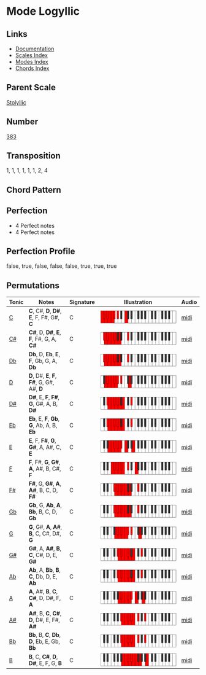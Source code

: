# Mode Logyllic

## Links

- [Documentation](README.md)
- [Scales Index](Scales.md)
- [Modes Index](Modes.md)
- [Chords Index](Chords.md)

## Parent Scale

[Stolyllic](ScaleStolyllic.md)

## Number

[383](https://ianring.com/musictheory/scales/383)

## Transposition

1, 1, 1, 1, 1, 1, 2, 4

## Chord Pattern



## Perfection

- 4 Perfect notes
- 4 Perfect notes

## Perfection Profile

false, true, false, false, false, true, true, true

## Permutations

| Tonic | Notes | Signature | Illustration | Audio |
|-------|-------|-----------|--------------|-------|
| [C](ModeCNaturalLogyllic.md) | **C**, C#, **D**, **D#**, **E**, F, F#, G#, **C** | C | ![CNaturalLogyllic](ModeCNaturalLogyllic.png) | [midi](https://github.com/edipermadi/music/blob/main/docs/ModeCNaturalLogyllic.mid?raw=true) |
| [C#](ModeCSharpLogyllic.md) | **C#**, D, **D#**, **E**, **F**, F#, G, A, **C#** | C | ![CSharpLogyllic](ModeCSharpLogyllic.png) | [midi](https://github.com/edipermadi/music/blob/main/docs/ModeCSharpLogyllic.mid?raw=true) |
| [Db](ModeDFlatLogyllic.md) | **Db**, D, **Eb**, **E**, **F**, Gb, G, A, **Db** | C | ![DFlatLogyllic](ModeDFlatLogyllic.png) | [midi](https://github.com/edipermadi/music/blob/main/docs/ModeDFlatLogyllic.mid?raw=true) |
| [D](ModeDNaturalLogyllic.md) | **D**, D#, **E**, **F**, **F#**, G, G#, A#, **D** | C | ![DNaturalLogyllic](ModeDNaturalLogyllic.png) | [midi](https://github.com/edipermadi/music/blob/main/docs/ModeDNaturalLogyllic.mid?raw=true) |
| [D#](ModeDSharpLogyllic.md) | **D#**, E, **F**, **F#**, **G**, G#, A, B, **D#** | C | ![DSharpLogyllic](ModeDSharpLogyllic.png) | [midi](https://github.com/edipermadi/music/blob/main/docs/ModeDSharpLogyllic.mid?raw=true) |
| [Eb](ModeEFlatLogyllic.md) | **Eb**, E, **F**, **Gb**, **G**, Ab, A, B, **Eb** | C | ![EFlatLogyllic](ModeEFlatLogyllic.png) | [midi](https://github.com/edipermadi/music/blob/main/docs/ModeEFlatLogyllic.mid?raw=true) |
| [E](ModeENaturalLogyllic.md) | **E**, F, **F#**, **G**, **G#**, A, A#, C, **E** | C | ![ENaturalLogyllic](ModeENaturalLogyllic.png) | [midi](https://github.com/edipermadi/music/blob/main/docs/ModeENaturalLogyllic.mid?raw=true) |
| [F](ModeFNaturalLogyllic.md) | **F**, F#, **G**, **G#**, **A**, A#, B, C#, **F** | C | ![FNaturalLogyllic](ModeFNaturalLogyllic.png) | [midi](https://github.com/edipermadi/music/blob/main/docs/ModeFNaturalLogyllic.mid?raw=true) |
| [F#](ModeFSharpLogyllic.md) | **F#**, G, **G#**, **A**, **A#**, B, C, D, **F#** | C | ![FSharpLogyllic](ModeFSharpLogyllic.png) | [midi](https://github.com/edipermadi/music/blob/main/docs/ModeFSharpLogyllic.mid?raw=true) |
| [Gb](ModeGFlatLogyllic.md) | **Gb**, G, **Ab**, **A**, **Bb**, B, C, D, **Gb** | C | ![GFlatLogyllic](ModeGFlatLogyllic.png) | [midi](https://github.com/edipermadi/music/blob/main/docs/ModeGFlatLogyllic.mid?raw=true) |
| [G](ModeGNaturalLogyllic.md) | **G**, G#, **A**, **A#**, **B**, C, C#, D#, **G** | C | ![GNaturalLogyllic](ModeGNaturalLogyllic.png) | [midi](https://github.com/edipermadi/music/blob/main/docs/ModeGNaturalLogyllic.mid?raw=true) |
| [G#](ModeGSharpLogyllic.md) | **G#**, A, **A#**, **B**, **C**, C#, D, E, **G#** | C | ![GSharpLogyllic](ModeGSharpLogyllic.png) | [midi](https://github.com/edipermadi/music/blob/main/docs/ModeGSharpLogyllic.mid?raw=true) |
| [Ab](ModeAFlatLogyllic.md) | **Ab**, A, **Bb**, **B**, **C**, Db, D, E, **Ab** | C | ![AFlatLogyllic](ModeAFlatLogyllic.png) | [midi](https://github.com/edipermadi/music/blob/main/docs/ModeAFlatLogyllic.mid?raw=true) |
| [A](ModeANaturalLogyllic.md) | **A**, A#, **B**, **C**, **C#**, D, D#, F, **A** | C | ![ANaturalLogyllic](ModeANaturalLogyllic.png) | [midi](https://github.com/edipermadi/music/blob/main/docs/ModeANaturalLogyllic.mid?raw=true) |
| [A#](ModeASharpLogyllic.md) | **A#**, B, **C**, **C#**, **D**, D#, E, F#, **A#** | C | ![ASharpLogyllic](ModeASharpLogyllic.png) | [midi](https://github.com/edipermadi/music/blob/main/docs/ModeASharpLogyllic.mid?raw=true) |
| [Bb](ModeBFlatLogyllic.md) | **Bb**, B, **C**, **Db**, **D**, Eb, E, Gb, **Bb** | C | ![BFlatLogyllic](ModeBFlatLogyllic.png) | [midi](https://github.com/edipermadi/music/blob/main/docs/ModeBFlatLogyllic.mid?raw=true) |
| [B](ModeBNaturalLogyllic.md) | **B**, C, **C#**, **D**, **D#**, E, F, G, **B** | C | ![BNaturalLogyllic](ModeBNaturalLogyllic.png) | [midi](https://github.com/edipermadi/music/blob/main/docs/ModeBNaturalLogyllic.mid?raw=true) |
